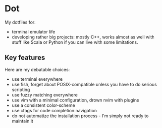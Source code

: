 <!-- vim: set colorcolumn=80: -->

# Dot

My dotfiles for:

- terminal emulator life
- developing rather big projects: mostly C++, works almost as well with stuff
  like Scala or Python if you can live with some limitations.

## Key features

Here are my debatable choices:

- use terminal everywhere
- use fish, forget about POSIX-compatible unless you have to do serious
  scripting
- use fuzzy matching everywhere
- use vim with a minimal configuration, drown nvim with plugins
- use a consistent color-scheme
- use ctags for code completion navigation
- do not automatize the installation process - I'm simply not ready to
  maintain it
